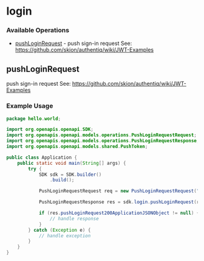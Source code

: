 # login

### Available Operations

* [pushLoginRequest](#pushloginrequest) - push sign-in request
See: https://github.com/skion/authentiq/wiki/JWT-Examples


## pushLoginRequest

push sign-in request
See: https://github.com/skion/authentiq/wiki/JWT-Examples


### Example Usage

```java
package hello.world;

import org.openapis.openapi.SDK;
import org.openapis.openapi.models.operations.PushLoginRequestRequest;
import org.openapis.openapi.models.operations.PushLoginRequestResponse;
import org.openapis.openapi.models.shared.PushToken;

public class Application {
    public static void main(String[] args) {
        try {
            SDK sdk = SDK.builder()
                .build();

            PushLoginRequestRequest req = new PushLoginRequestRequest("excepturi".getBytes(), "nisi");            

            PushLoginRequestResponse res = sdk.login.pushLoginRequest(req);

            if (res.pushLoginRequest200ApplicationJSONObject != null) {
                // handle response
            }
        } catch (Exception e) {
            // handle exception
        }
    }
}
```
